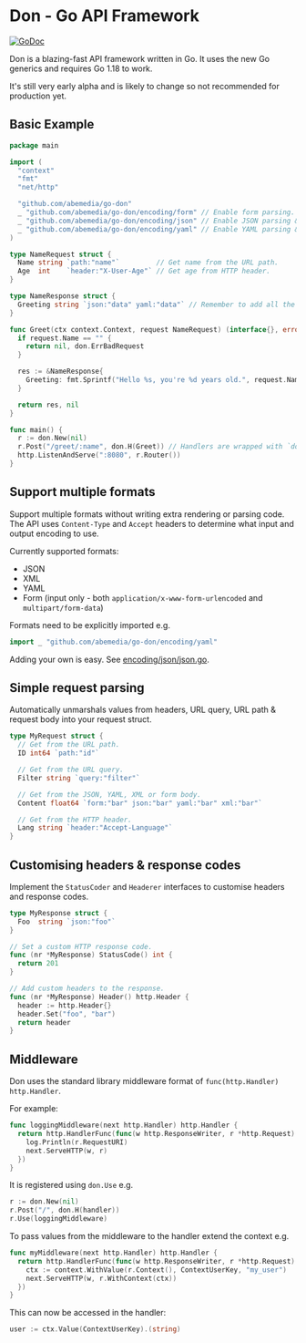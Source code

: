 # Don - Go API Framework

[![GoDoc](https://pkg.go.dev/badge/github.com/abemedia/go-don)](https://pkg.go.dev/github.com/abemedia/go-don)

Don is a blazing-fast API framework written in Go. It uses the new Go generics and requires Go 1.18 to work.

It's still very early alpha and is likely to change so not recommended for production yet.

## Basic Example

```go
package main

import (
  "context"
  "fmt"
  "net/http"

  "github.com/abemedia/go-don"
  _ "github.com/abemedia/go-don/encoding/form" // Enable form parsing.
  _ "github.com/abemedia/go-don/encoding/json" // Enable JSON parsing & rendering.
  _ "github.com/abemedia/go-don/encoding/yaml" // Enable YAML parsing & rendering.
)

type NameRequest struct {
  Name string `path:"name"`         // Get name from the URL path.
  Age  int    `header:"X-User-Age"` // Get age from HTTP header.
}

type NameResponse struct {
  Greeting string `json:"data" yaml:"data"` // Remember to add all the tags for the renderers you enable.
}

func Greet(ctx context.Context, request NameRequest) (interface{}, error) {
  if request.Name == "" {
    return nil, don.ErrBadRequest
  }

  res := &NameResponse{
    Greeting: fmt.Sprintf("Hello %s, you're %d years old.", request.Name, request.Age),
  }

  return res, nil
}

func main() {
  r := don.New(nil)
  r.Post("/greet/:name", don.H(Greet)) // Handlers are wrapped with `don.H`.
  http.ListenAndServe(":8080", r.Router())
}

```

## Support multiple formats

Support multiple formats without writing extra rendering or parsing code.
The API uses `Content-Type` and `Accept` headers to determine what input and output encoding to use.

Currently supported formats:

- JSON
- XML
- YAML
- Form (input only - both `application/x-www-form-urlencoded` and `multipart/form-data`)

Formats need to be explicitly imported e.g.

```go
import _ "github.com/abemedia/go-don/encoding/yaml"
```

Adding your own is easy. See [encoding/json/json.go](./blob/master/encoding/json/json.go).

## Simple request parsing

Automatically unmarshals values from headers, URL query, URL path & request body into your request struct.

```go
type MyRequest struct {
  // Get from the URL path.
  ID int64 `path:"id"`                                     

  // Get from the URL query.
  Filter string `query:"filter"`                                

  // Get from the JSON, YAML, XML or form body.
  Content float64 `form:"bar" json:"bar" yaml:"bar" xml:"bar"`

  // Get from the HTTP header.
  Lang string `header:"Accept-Language"`                   
}
```

## Customising headers & response codes

Implement the `StatusCoder` and `Headerer` interfaces to customise headers and response codes.

```go
type MyResponse struct {
  Foo  string `json:"foo"`
}

// Set a custom HTTP response code.
func (nr *MyResponse) StatusCode() int {
  return 201
}

// Add custom headers to the response.
func (nr *MyResponse) Header() http.Header {
  header := http.Header{}
  header.Set("foo", "bar")
  return header
}
```

## Middleware

Don uses the standard library middleware format of `func(http.Handler) http.Handler`.

For example:

```go
func loggingMiddleware(next http.Handler) http.Handler {
  return http.HandlerFunc(func(w http.ResponseWriter, r *http.Request) {
    log.Println(r.RequestURI)
    next.ServeHTTP(w, r)
  })
}
```

It is registered using `don.Use` e.g.

```go
r := don.New(nil)
r.Post("/", don.H(handler))
r.Use(loggingMiddleware)
```

To pass values from the middleware to the handler extend the context e.g.

```go
func myMiddleware(next http.Handler) http.Handler {
  return http.HandlerFunc(func(w http.ResponseWriter, r *http.Request) {
    ctx := context.WithValue(r.Context(), ContextUserKey, "my_user")
    next.ServeHTTP(w, r.WithContext(ctx))
  })
}
```

This can now be accessed in the handler:

```go
user := ctx.Value(ContextUserKey).(string)
```

